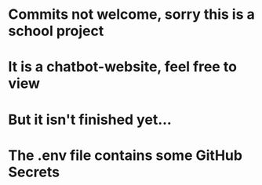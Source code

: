 # Commits not welcome, sorry this is a school project
# It is a chatbot-website, feel free to view 
# But it isn't finished yet...
# The .env file contains some GitHub Secrets